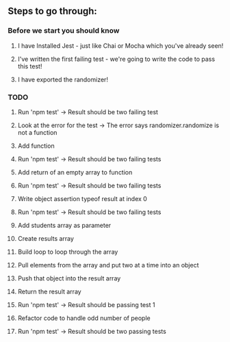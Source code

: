 ## Steps to go through:

### Before we start you should know

1. I have Installed Jest - just like Chai or Mocha which you've already seen!

2. I've written the first failing test - we're going to write the code to pass this test!

3. I have exported the randomizer!

### TODO

1. Run 'npm test' -> Result should be two failing test

2. Look at the error for the test -> The error says randomizer.randomize is not a function

3. Add function

4. Run 'npm test' -> Result should be two failing tests

5. Add return of an empty array to function

6. Run 'npm test' -> Result should be two failing tests

7. Write object assertion typeof result at index 0

8. Run 'npm test' -> Result should be two failing tests

9. Add students array as parameter

10. Create results array

11. Build loop to loop through the array

12. Pull elements from the array and put two at a time into an object

13. Push that object into the result array

14. Return the result array

15. Run 'npm test' -> Result should be passing test 1

16. Refactor code to handle odd number of people

17. Run 'npm test' -> Result should be two passing tests
